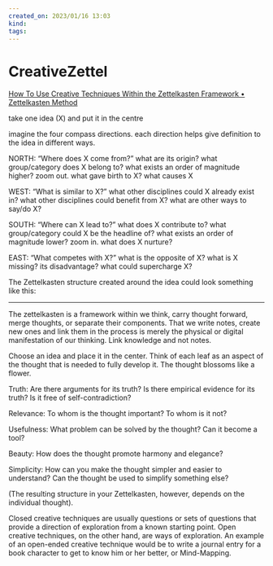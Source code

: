```yaml
---
created_on: 2023/01/16 13:03
kind:
tags:
---
```


# CreativeZettel

[How To Use Creative Techniques Within the Zettelkasten Framework • Zettelkasten Method](https://zettelkasten.de/posts/creative-technique-within-zettelkasten-framework/)

take one idea (X) and put it in the centre

imagine the four compass directions. each direction helps give definition to the idea in different ways.

NORTH: “Where does X come from?” what are its origin? what group/category does X belong to? what exists an order of magnitude higher? zoom out. what gave birth to X? what causes X

WEST: “What is similar to X?” what other disciplines could X already exist in? what other disciplines could benefit from X? what are other ways to say/do X?

SOUTH: “Where can X lead to?” what does X contribute to? what group/category could X be the headline of? what exists an order of magnitude lower? zoom in. what does X nurture?

EAST: “What competes with X?” what is the opposite of X? what is X missing? its disadvantage? what could supercharge X?

The Zettelkasten structure created around the idea could look something like this:

___

The zettelkasten is a framework within we think, carry thought forward, merge thoughts, or separate their components. That we write notes, create new ones and link them in the process is merely the physical or digital manifestation of our thinking. Link knowledge and not notes.

Choose an idea and place it in the center.
Think of each leaf as an aspect of the thought that is needed to fully develop it. The thought blossoms like a flower.

Truth: Are there arguments for its truth? Is there empirical evidence for its truth? Is it free of self-contradiction?

Relevance: To whom is the thought important? To whom is it not?

Usefulness: What problem can be solved by the thought? Can it become a tool?

Beauty: How does the thought promote harmony and elegance?

Simplicity:  How can you make the thought simpler and easier to understand? Can the thought be used to simplify something else?

(The resulting structure in your Zettelkasten, however, depends on the individual thought).

Closed creative techniques are usually questions or sets of questions that provide a direction of exploration from a known starting point.
Open creative techniques, on the other hand, are ways of exploration. An example of an open-ended creative technique would be to write a journal entry for a book character to get to know him or her better, or Mind-Mapping.
